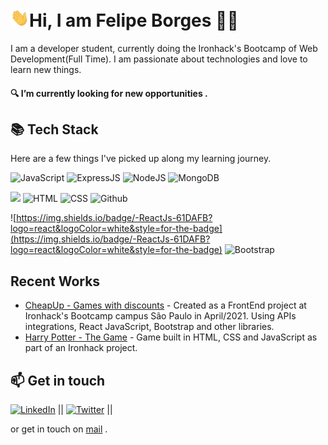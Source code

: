 # <img src="https://raw.githubusercontent.com/ABSphreak/ABSphreak/master/gifs/Hi.gif" width="30px">Hi, I am Felipe Borges 👨‍💻

I am a developer student, currently doing the Ironhack's Bootcamp of Web Development(Full Time). I am passionate about technologies and love to learn new things.

#### :mag: I’m currently looking for new opportunities .


## :books: Tech Stack

Here are a few things I've picked up along my learning journey.


  ![JavaScript](https://img.shields.io/badge/JavaScript-F7DF1E?style=for-the-badge&logo=javascript&logoColor=black)  ![ExpressJS](https://img.shields.io/badge/Express.js-404D59?style=for-the-badge) ![NodeJS](https://img.shields.io/badge/Node.js-43853D?style=for-the-badge&logo=node.js&logoColor=white) ![MongoDB](https://img.shields.io/badge/MongoDB-4EA94B?style=for-the-badge&logo=mongodb&logoColor=white)
  
 ![](https://img.shields.io/badge/git%20-%23F05033.svg?&style=for-the-badge&logo=git&logoColor=white)  ![HTML](https://img.shields.io/badge/HTML5-E34F26?style=for-the-badge&logo=html5&logoColor=white)  ![CSS](https://img.shields.io/badge/CSS-239120?&style=for-the-badge&logo=css3&logoColor=white) ![Github](https://img.shields.io/badge/github%20-%23121011.svg?&style=for-the-badge&logo=github&logoColor=white)

![https://img.shields.io/badge/-ReactJs-61DAFB?logo=react&logoColor=white&style=for-the-badge](https://img.shields.io/badge/-ReactJs-61DAFB?logo=react&logoColor=white&style=for-the-badge)   <img alt="Bootstrap" src="https://img.shields.io/badge/bootstrap-%23563D7C.svg?&style=for-the-badge&logo=bootstrap&logoColor=white"/> 



  ## Recent Works

- [CheapUp - Games with discounts](https://cheapup.netlify.app/) - Created as a FrontEnd project at Ironhack's Bootcamp campus São Paulo in April/2021. Using APIs integrations, React JavaScript, Bootstrap and other libraries.
- [Harry Potter - The Game](https://felipeborges1991.github.io/Projeto_Game/) - Game built in HTML, CSS and JavaScript as part of an Ironhack project.

 
 
 
 

## 📫 Get in touch
[![LinkedIn](https://img.shields.io/badge/LinkedIn-0077B5?style=for-the-badge&logo=linkedin&logoColor=white)](https://www.linkedin.com/in/felipe-borges-413356150/) || [![Twitter](https://img.shields.io/badge/Twitter-1DA1F2?style=for-the-badge&logo=twitter&logoColor=white)](https://twitter.com/Fcborges18) ||


 or get in touch on [mail](mailto:fcborges_@hotmail.com) .
